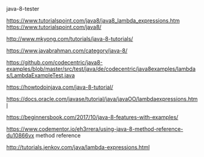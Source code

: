 java-8-tester

https://www.tutorialspoint.com/java8/java8_lambda_expressions.htm
https://www.tutorialspoint.com/java8/

http://www.mkyong.com/tutorials/java-8-tutorials/

https://www.javabrahman.com/category/java-8/

https://github.com/codecentric/java8-examples/blob/master/src/test/java/de/codecentric/java8examples/lambdas/LambdaExampleTest.java

https://howtodoinjava.com/java-8-tutorial/

https://docs.oracle.com/javase/tutorial/java/javaOO/lambdaexpressions.html

https://beginnersbook.com/2017/10/java-8-features-with-examples/

https://www.codementor.io/eh3rrera/using-java-8-method-reference-du10866vx  method reference

http://tutorials.jenkov.com/java/lambda-expressions.html


